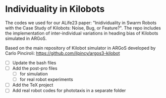 # Individuality in Kilobots
The codes we used for our ALife23 paper: "Inidividuality in Swarm Robots with the Case Study of Kilobots: Noise, Bug, or Feature?".
The repo includes the implementation of inter-individual variations in heading bias of Kilobots simulated in ARGoS. 

Based on the main repository of Kilobot simulator in ARGoS developed by Carlo Pinciroli: https://github.com/ilpincy/argos3-kilobot


- [ ] Update the bash files
- [ ] Add the post-pro files
    - [ ]  for simulation
    - [ ]  for real robot experiments
- [ ] Add the TeX project
- [ ] Add real robot codes for phototaxis in a separate folder
